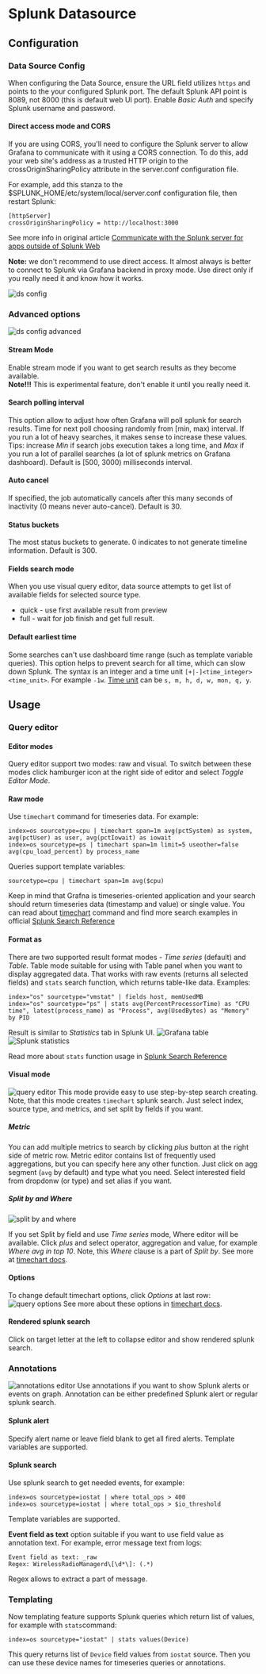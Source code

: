 # Splunk Datasource

## Configuration

### Data Source Config
When configuring the Data Source, ensure the URL field utilizes `https` and points to the your configured Splunk port. The default Splunk API point is 8089, not 8000 (this is default web UI port). Enable _Basic Auth_ and specify Splunk username and password.

#### Direct access mode and CORS
If you are using CORS, you'll need to configure the Splunk server to allow Grafana to communicate with it 
using a CORS connection. To do this, add your web site's address as a trusted HTTP origin 
to the crossOriginSharingPolicy attribute in the server.conf configuration file.

For example, add this stanza to the $SPLUNK_HOME/etc/system/local/server.conf configuration file, then restart Splunk:
```
[httpServer]
crossOriginSharingPolicy = http://localhost:3000
```
See more info in original article [Communicate with the Splunk server for apps outside of Splunk Web](http://dev.splunk.com/view/webframework-developapps/SP-CAAAEW6)

**Note:** we don't recommend to use direct access. It almost always is better to connect to Splunk via Grafana backend in proxy mode.
Use direct only if you really need it and know how it works.

![ds config](https://cloud.githubusercontent.com/assets/4932851/22745094/6b5bedd0-ee30-11e6-9f6f-2aa40c31a130.png)

### Advanced options

![ds config advanced](https://cloud.githubusercontent.com/assets/4932851/22939222/0f4732c0-f2ef-11e6-894b-37f5a731dcac.png)

#### Stream Mode
Enable stream mode if you want to get search results as they become available.  
**Note!!!** This is experimental feature, don't enable it until you really need it.

#### Search polling interval
This option allow to adjust how often Grafana will poll splunk for search results. Time for next poll choosing randomly from [min, max) interval. If you run a lot of heavy searches, it makes sense to increase these values. Tips: increase _Min_ if search jobs execution takes a long time, and _Max_ if you run a lot of parallel searches (a lot of splunk metrics on Grafana dashboard).
Default is [500, 3000) milliseconds interval.

#### Auto cancel
If specified, the job automatically cancels after this many seconds of inactivity (0 means never auto-cancel). Default is 30.

#### Status buckets
The most status buckets to generate. 0 indicates to not generate timeline information. Default is 300.

#### Fields search mode
When you use visual query editor, data source attempts to get list of available fields for selected source type.
- quick - use first available result from preview
- full - wait for job finish and get full result.

#### Default earliest time
Some searches can't use dashboard time range (such as template variable queries). This option helps to prevent search for all time, which can slow down Splunk. The syntax is an integer and a time unit `[+|-]<time_integer><time_unit>`. For example `-1w`. [Time unit](http://docs.splunk.com/Documentation/Splunk/latest/Search/Specifytimemodifiersinyoursearch) can be `s, m, h, d, w, mon, q, y`.

## Usage

### Query editor

#### Editor modes
Query editor support two modes: raw and visual. To switch between these modes click hamburger icon at the right side of editor and select _Toggle Editor Mode_.

#### Raw mode
Use `timechart` command for timeseries data. For example:
```
index=os sourcetype=cpu | timechart span=1m avg(pctSystem) as system, avg(pctUser) as user, avg(pctIowait) as iowait
index=os sourcetype=ps | timechart span=1m limit=5 useother=false avg(cpu_load_percent) by process_name
```

Queries support template variables:
```
sourcetype=cpu | timechart span=1m avg($cpu)
```

Keep in mind that Grafna is timeseries-oriented application and your search should return timeseries data (timestamp and value) or single value. You can read about [timechart](http://docs.splunk.com/Documentation/Splunk/latest/SearchReference/Timechart) command and find more search examples in official [Splunk Search Reference](http://docs.splunk.com/Documentation/Splunk/latest/SearchReference/WhatsInThisManual)

#### Format as
There are two supported result format modes - _Time series_ (default) and _Table_. Table mode suitable for using with Table panel when you want to display aggregated data. That works with raw events (returns all selected fields) and `stats` search function, which returns table-like data. Examples:
```
index="os" sourcetype="vmstat" | fields host, memUsedMB
index="os" sourcetype="ps" | stats avg(PercentProcessorTime) as "CPU time", latest(process_name) as "Process", avg(UsedBytes) as "Memory" by PID
```
Result is similar to _Statistics_ tab in Splunk UI.
![Grafana table](https://cloud.githubusercontent.com/assets/4932851/22940242/4dbcff96-f2f2-11e6-981a-e2730abdea29.png)
![Splunk statistics](https://cloud.githubusercontent.com/assets/4932851/22940241/4db0f5c0-f2f2-11e6-9fad-f8a9689b8c1f.png)

Read more about `stats` function usage in [Splunk Search Reference](http://docs.splunk.com/Documentation/Splunk/latest/SearchReference/Stats)

#### Visual mode
![query editor](https://cloud.githubusercontent.com/assets/4932851/22550064/5d146ad4-e95f-11e6-96c2-babb3855eb16.png)
This mode provide easy to use step-by-step search creating. Note, that this mode creates `timechart` splunk search. Just select index, source type, and metrics, and set split by fields if you want. 

##### Metric
You can add multiple metrics to search by clicking _plus_ button at the right side of metric row. Metric editor contains list of frequently used aggregations, but you can specify here any other function. Just click on agg segment (`avg` by default) and type what you need. Select interested field from dropdonw (or type) and set alias if you want.

##### Split by and Where
![split by and where](https://cloud.githubusercontent.com/assets/4932851/22550932/8009762a-e963-11e6-8bcf-b7870a24ff1d.png)

If you set Split by field and use _Time series_ mode, Where editor will be available. Click _plus_ and select operator, aggregation and value, for example _Where avg in top 10_.
Note, this _Where_ clause is a part of _Split by_. See more at [timechart docs](http://docs.splunk.com/Documentation/Splunk/latest/SearchReference/timechart#where_clause).

#### Options
To change default timechart options, click _Options_ at last row:
![query options](https://cloud.githubusercontent.com/assets/4932851/22550065/5d2b909c-e95f-11e6-8453-61fb20938b36.png)
See more about these options in [timechart docs](http://docs.splunk.com/Documentation/Splunk/latest/SearchReference/timechart).

#### Rendered splunk search
Click on target letter at the left to collapse editor and show rendered splunk search.

### Annotations
![annotations editor](https://cloud.githubusercontent.com/assets/4932851/22551697/dd757388-e966-11e6-9274-fface3657cf1.png)
Use annotations if you want to show Splunk alerts or events on graph.
Annotation can be either predefined Splunk alert or regular splunk search.

#### Splunk alert
Specify alert name or leave field blank to get all fired alerts. Template variables are supported.

#### Splunk search
Use splunk search to get needed events, for example:
```
index=os sourcetype=iostat | where total_ops > 400
index=os sourcetype=iostat | where total_ops > $io_threshold
```
Template variables are supported.

**Event field as text** option suitable if you want to use field value as annotation text. For example, error message text from logs:
```
Event field as text: _raw
Regex: WirelessRadioManagerd\[\d*\]: (.*)
```
Regex allows to extract a part of message.

### Templating
Now templating feature supports Splunk queries which return list of values, for example with `stats`command:
```
index=os sourcetype="iostat" | stats values(Device)
```
This query returns list of `Device` field values from `iostat` source. Then you can use these device names for timeseries queries or annotations.
